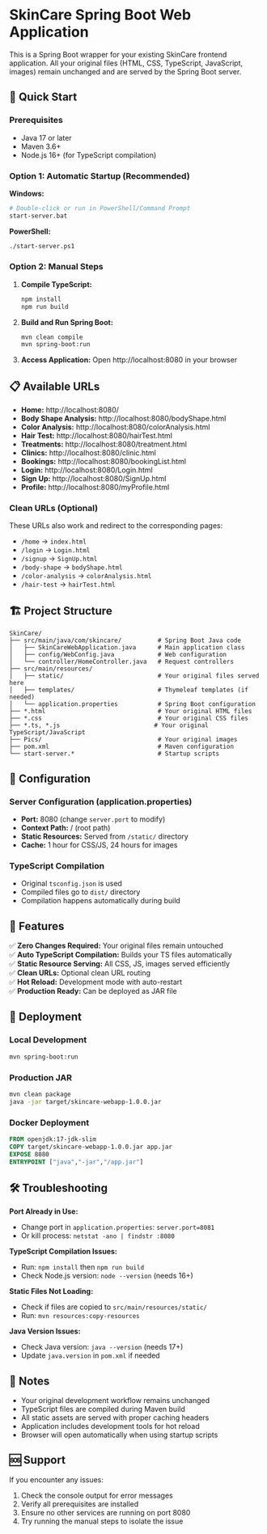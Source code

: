 # SkinCare Spring Boot Web Application

This is a Spring Boot wrapper for your existing SkinCare frontend application. All your original files (HTML, CSS, TypeScript, JavaScript, images) remain unchanged and are served by the Spring Boot server.

## 🚀 Quick Start

### Prerequisites
- Java 17 or later
- Maven 3.6+
- Node.js 16+ (for TypeScript compilation)

### Option 1: Automatic Startup (Recommended)

**Windows:**
```bash
# Double-click or run in PowerShell/Command Prompt
start-server.bat
```

**PowerShell:**
```bash
./start-server.ps1
```

### Option 2: Manual Steps

1. **Compile TypeScript:**
   ```bash
   npm install
   npm run build
   ```

2. **Build and Run Spring Boot:**
   ```bash
   mvn clean compile
   mvn spring-boot:run
   ```

3. **Access Application:**
   Open http://localhost:8080 in your browser

## 📋 Available URLs

- **Home:** http://localhost:8080/
- **Body Shape Analysis:** http://localhost:8080/bodyShape.html
- **Color Analysis:** http://localhost:8080/colorAnalysis.html
- **Hair Test:** http://localhost:8080/hairTest.html
- **Treatments:** http://localhost:8080/treatment.html
- **Clinics:** http://localhost:8080/clinic.html
- **Bookings:** http://localhost:8080/bookingList.html
- **Login:** http://localhost:8080/Login.html
- **Sign Up:** http://localhost:8080/SignUp.html
- **Profile:** http://localhost:8080/myProfile.html

### Clean URLs (Optional)
These URLs also work and redirect to the corresponding pages:
- `/home` → `index.html`
- `/login` → `Login.html`
- `/signup` → `SignUp.html`
- `/body-shape` → `bodyShape.html`
- `/color-analysis` → `colorAnalysis.html`
- `/hair-test` → `hairTest.html`

## 🏗️ Project Structure

```
SkinCare/
├── src/main/java/com/skincare/          # Spring Boot Java code
│   ├── SkinCareWebApplication.java      # Main application class
│   ├── config/WebConfig.java            # Web configuration
│   └── controller/HomeController.java   # Request controllers
├── src/main/resources/
│   ├── static/                          # Your original files served here
│   ├── templates/                       # Thymeleaf templates (if needed)
│   └── application.properties           # Spring Boot configuration
├── *.html                               # Your original HTML files
├── *.css                                # Your original CSS files
├── *.ts, *.js                          # Your original TypeScript/JavaScript
├── Pics/                                # Your original images
├── pom.xml                              # Maven configuration
└── start-server.*                       # Startup scripts
```

## 🔧 Configuration

### Server Configuration (application.properties)
- **Port:** 8080 (change `server.port` to modify)
- **Context Path:** / (root path)
- **Static Resources:** Served from `/static/` directory
- **Cache:** 1 hour for CSS/JS, 24 hours for images

### TypeScript Compilation
- Original `tsconfig.json` is used
- Compiled files go to `dist/` directory
- Compilation happens automatically during build

## 🎯 Features

✅ **Zero Changes Required:** Your original files remain untouched  
✅ **Auto TypeScript Compilation:** Builds your TS files automatically  
✅ **Static Resource Serving:** All CSS, JS, images served efficiently  
✅ **Clean URLs:** Optional clean URL routing  
✅ **Hot Reload:** Development mode with auto-restart  
✅ **Production Ready:** Can be deployed as JAR file  

## 🚢 Deployment

### Local Development
```bash
mvn spring-boot:run
```

### Production JAR
```bash
mvn clean package
java -jar target/skincare-webapp-1.0.0.jar
```

### Docker Deployment
```dockerfile
FROM openjdk:17-jdk-slim
COPY target/skincare-webapp-1.0.0.jar app.jar
EXPOSE 8080
ENTRYPOINT ["java","-jar","/app.jar"]
```

## 🛠️ Troubleshooting

**Port Already in Use:**
- Change port in `application.properties`: `server.port=8081`
- Or kill process: `netstat -ano | findstr :8080`

**TypeScript Compilation Issues:**
- Run: `npm install` then `npm run build`
- Check Node.js version: `node --version` (needs 16+)

**Static Files Not Loading:**
- Check if files are copied to `src/main/resources/static/`
- Run: `mvn resources:copy-resources`

**Java Version Issues:**
- Check Java version: `java --version` (needs 17+)
- Update `java.version` in `pom.xml` if needed

## 📝 Notes

- Your original development workflow remains unchanged
- TypeScript files are compiled during Maven build
- All static assets are served with proper caching headers
- Application includes development tools for hot reload
- Browser will open automatically when using startup scripts

## 🆘 Support

If you encounter any issues:
1. Check the console output for error messages
2. Verify all prerequisites are installed
3. Ensure no other services are running on port 8080
4. Try running the manual steps to isolate the issue